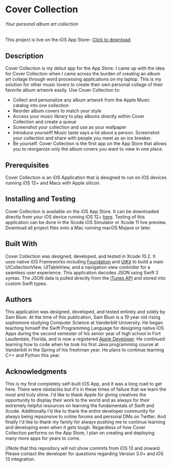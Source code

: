 # Cover Collection
###### Your personal album art collection
This project is live on the iOS App Store- [Click to download](https://apps.apple.com/us/app/cover-collection/id1448067875).

## Description
Cover Collection is my debut app for the App Store. I came up with the idea for Cover Collection when I came across the burden of creating an album art collage through word processing applications on my laptop. This is my solution for other music lovers to create their own personal collage of their favorite album artwork easily.
Use Cover Collection to:

- Collect and personalize any album artwork from the Apple Music catalog into one collection
- Reorder album covers to match your style
- Access your music library to play albums directly within Cover Collection and create a queue
- Screenshot your collection and use as your wallpaper
- Introduce yourself! Music taste says a lot about a person. Screenshot your collection and share with people you meet as an ice breaker.
- Be yourself. Cover Collection is the first app on the App Store that allows you to reorganize only the album covers you want to view in one place.

## Prerequisites
Cover Collection is an iOS Application that is designed to run on iOS devices running iOS 12+ and Macs with Apple silicon.

## Installing and Testing
Cover Collection is available on the iOS App Store. It can be downloaded directly from your iOS device running iOS 12+ [here](https://apps.apple.com/us/app/cover-collection/id1448067875). Testing of this application can be done in the Xcode iOS Simulator or Xcode 11 live preview. Download all project files onto a Mac running macOS Mojave or later.

## Built With
Cover Collection was designed, developed, and tested in Xcode 10.2. It uses native iOS Frameworks including [Foundation](https://developer.apple.com/documentation/foundation) and [UIKit](https://developer.apple.com/documentation/uikit) to build a main UICollectionVIew, UITableView, and a navigation view controller for a seamless user experience. This application decodes JSON using Swift 3 syntax. The JSON data is pulled directly from the [iTunes API](https://affiliate.itunes.apple.com/resources/documentation/itunes-store-web-service-search-api/) and stored into custom Swift types.

## Authors
This application was designed, developed, and tested entirely and solely by Sam Blum. At the time of this publication, Sam Blum is a 19 year old rising sophomore studying Computer Science at Vanderbilt University. He began teaching himself the Swift Programming Language for designing native iOS Apps during the second semester of his senior year of high school in Fort Lauderdale, Florida, and is now a registered [Apple Developer](https://apps.apple.com/us/developer/sam-blum/id1448067874). He continued learning how to code when he took his first Java programming course at Vanderbilt in the Spring of his freshman year. He plans to continue learning C++ and Python this year.

## Acknowledgments
This is my first completely self-built iOS App, and it was a long road to get here. There were obstacles but it's in these times of failure that we learn the most and truly shine. I'd like to thank Apple for giving creatives the opportunity to display their work to the world and as always for their extremely helpful resources on learning the fundamentals of Swift and Xcode. Additionally I'd like to thank the entire developer community for always being repsonsive to online forums and personal DMs on Twitter. And finally I'd like to thank my family for always pushing me to continue learning and developing even when it gets tough.
Regardless of how Cover Collection performs on the App Store, I plan on creating and deploying many more apps for years to come.

//Note that this repository will not show commits from iOS 13 and onward. Please contact the developer for questions regarding Version 3.0+ and iOS 13 integration.

